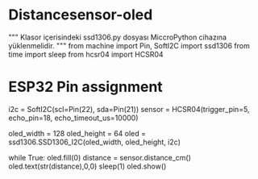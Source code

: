 # Distancesensor-oled
"""
       Klasor içerisindeki ssd1306.py dosyası
       MiccroPython cihazına yüklenmelidir.
"""
from machine import Pin, SoftI2C
import ssd1306
from time import sleep
from hcsr04 import HCSR04

# ESP32 Pin assignment 
i2c = SoftI2C(scl=Pin(22), sda=Pin(21))
sensor = HCSR04(trigger_pin=5, echo_pin=18, echo_timeout_us=10000)


oled_width = 128
oled_height = 64
oled = ssd1306.SSD1306_I2C(oled_width, oled_height, i2c)

while True:
    oled.fill(0)
    distance = sensor.distance_cm()
    oled.text(str(distance),0,0)
    sleep(1)
    oled.show()
